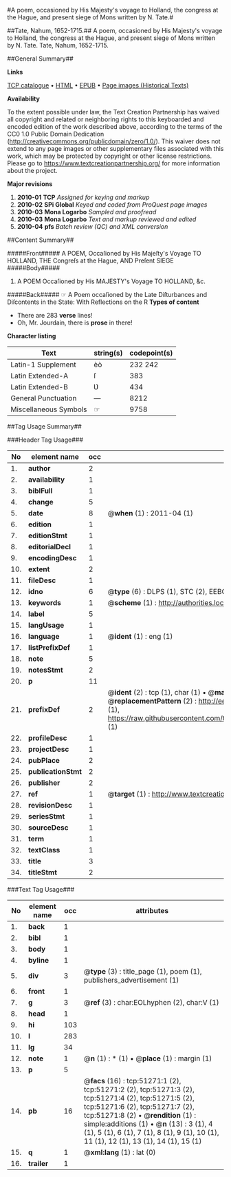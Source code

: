 #A poem, occasioned by His Majesty's voyage to Holland, the congress at the Hague, and present siege of Mons written by N. Tate.#

##Tate, Nahum, 1652-1715.##
A poem, occasioned by His Majesty's voyage to Holland, the congress at the Hague, and present siege of Mons written by N. Tate.
Tate, Nahum, 1652-1715.

##General Summary##

**Links**

[TCP catalogue](http://www.ota.ox.ac.uk/tcp/)  • 
[HTML](http://tei.it.ox.ac.uk/tcp/Texts-HTML/free/A63/A63073.html)  • 
[EPUB](http://tei.it.ox.ac.uk/tcp/Texts-EPUB/free/A63/A63073.epub) • 
[Page images (Historical Texts)](https://historicaltexts.jisc.ac.uk/eebo-11940721e)

**Availability**

To the extent possible under law, the Text Creation Partnership has waived all copyright and related or neighboring rights to this keyboarded and encoded edition of the work described above, according to the terms of the CC0 1.0 Public Domain Dedication (http://creativecommons.org/publicdomain/zero/1.0/). This waiver does not extend to any page images or other supplementary files associated with this work, which may be protected by copyright or other license restrictions. Please go to https://www.textcreationpartnership.org/ for more information about the project.

**Major revisions**

1. __2010-01__ __TCP__ *Assigned for keying and markup*
1. __2010-02__ __SPi Global__ *Keyed and coded from ProQuest page images*
1. __2010-03__ __Mona Logarbo__ *Sampled and proofread*
1. __2010-03__ __Mona Logarbo__ *Text and markup reviewed and edited*
1. __2010-04__ __pfs__ *Batch review (QC) and XML conversion*

##Content Summary##

#####Front#####
A POEM, Occaſioned by His Majeſty's Voyage TO HOLLAND, THE Congreſs at the Hague, AND Preſent SIEGE 
#####Body#####

1. A POEM Occaſioned by His MAJESTY's Voyage TO HOLLAND, &c.

#####Back#####
☞ A Poem occaſioned by the Late Diſturbances and Diſcontents in the State: With Reflections on the R
**Types of content**

  * There are 283 **verse** lines!
  * Oh, Mr. Jourdain, there is **prose** in there!

**Character listing**


|Text|string(s)|codepoint(s)|
|---|---|---|
|Latin-1 Supplement|èò|232 242|
|Latin Extended-A|ſ|383|
|Latin Extended-B|Ʋ|434|
|General Punctuation|—|8212|
|Miscellaneous Symbols|☞|9758|

##Tag Usage Summary##

###Header Tag Usage###

|No|element name|occ|attributes|
|---|---|---|---|
|1.|__author__|2||
|2.|__availability__|1||
|3.|__biblFull__|1||
|4.|__change__|5||
|5.|__date__|8| @__when__ (1) : 2011-04 (1)|
|6.|__edition__|1||
|7.|__editionStmt__|1||
|8.|__editorialDecl__|1||
|9.|__encodingDesc__|1||
|10.|__extent__|2||
|11.|__fileDesc__|1||
|12.|__idno__|6| @__type__ (6) : DLPS (1), STC (2), EEBO-CITATION (1), OCLC (1), VID (1)|
|13.|__keywords__|1| @__scheme__ (1) : http://authorities.loc.gov/ (1)|
|14.|__label__|5||
|15.|__langUsage__|1||
|16.|__language__|1| @__ident__ (1) : eng (1)|
|17.|__listPrefixDef__|1||
|18.|__note__|5||
|19.|__notesStmt__|2||
|20.|__p__|11||
|21.|__prefixDef__|2| @__ident__ (2) : tcp (1), char (1)  •  @__matchPattern__ (2) : ([0-9\-]+):([0-9IVX]+) (1), (.+) (1)  •  @__replacementPattern__ (2) : http://eebo.chadwyck.com/downloadtiff?vid=$1&page=$2 (1), https://raw.githubusercontent.com/textcreationpartnership/Texts/master/tcpchars.xml#$1 (1)|
|22.|__profileDesc__|1||
|23.|__projectDesc__|1||
|24.|__pubPlace__|2||
|25.|__publicationStmt__|2||
|26.|__publisher__|2||
|27.|__ref__|1| @__target__ (1) : http://www.textcreationpartnership.org/docs/. (1)|
|28.|__revisionDesc__|1||
|29.|__seriesStmt__|1||
|30.|__sourceDesc__|1||
|31.|__term__|1||
|32.|__textClass__|1||
|33.|__title__|3||
|34.|__titleStmt__|2||


###Text Tag Usage###

|No|element name|occ|attributes|
|---|---|---|---|
|1.|__back__|1||
|2.|__bibl__|1||
|3.|__body__|1||
|4.|__byline__|1||
|5.|__div__|3| @__type__ (3) : title_page (1), poem (1), publishers_advertisement (1)|
|6.|__front__|1||
|7.|__g__|3| @__ref__ (3) : char:EOLhyphen (2), char:V (1)|
|8.|__head__|1||
|9.|__hi__|103||
|10.|__l__|283||
|11.|__lg__|34||
|12.|__note__|1| @__n__ (1) : * (1)  •  @__place__ (1) : margin (1)|
|13.|__p__|5||
|14.|__pb__|16| @__facs__ (16) : tcp:51271:1 (2), tcp:51271:2 (2), tcp:51271:3 (2), tcp:51271:4 (2), tcp:51271:5 (2), tcp:51271:6 (2), tcp:51271:7 (2), tcp:51271:8 (2)  •  @__rendition__ (1) : simple:additions (1)  •  @__n__ (13) : 3 (1), 4 (1), 5 (1), 6 (1), 7 (1), 8 (1), 9 (1), 10 (1), 11 (1), 12 (1), 13 (1), 14 (1), 15 (1)|
|15.|__q__|1| @__xml:lang__ (1) : lat (0)|
|16.|__trailer__|1||
